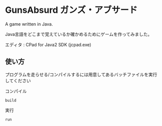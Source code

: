 # GunsAbsurd ガンズ・アブサード
A game written in Java.

Java言語をどこまで覚えているか確かめるためにゲームを作ってみました。

エディタ : CPad for Java2 SDK (jcpad.exe)

## 使い方

プログラムを走らせる/コンパイルするには用意してあるバッチファイルを実行してください

コンパイル
```
build
```
実行
```
run
```

